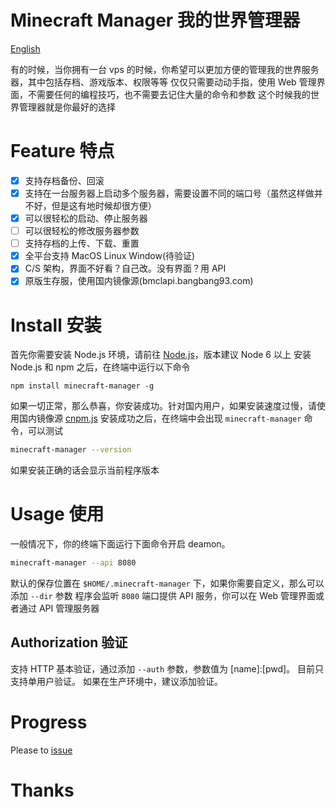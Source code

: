 # Minecraft Manager 我的世界管理器

[English](README.md)

有的时候，当你拥有一台 vps 的时候，你希望可以更加方便的管理我的世界服务器，其中包括存档、游戏版本、权限等等
仅仅只需要动动手指，使用 Web 管理界面，不需要任何的编程技巧，也不需要去记住大量的命令和参数
这个时候我的世界管理器就是你最好的选择

# Feature 特点

* [x] 支持存档备份、回滚
* [x] 支持在一台服务器上启动多个服务器，需要设置不同的端口号（虽然这样做并不好，但是这有地时候却很方便）
* [x] 可以很轻松的启动、停止服务器
* [ ] 可以很轻松的修改服务器参数
* [ ] 支持存档的上传、下载、重置
* [x] 全平台支持 MacOS Linux Window(待验证)
* [x] C/S 架构，界面不好看？自己改。没有界面？用 API
* [x] 原版生存服，使用国内镜像源(bmclapi.bangbang93.com)

# Install 安装

首先你需要安装 Node.js 环境，请前往 [Node.js](https://nodejs.org/en/download/current/)，版本建议 Node 6 以上
安装 Node.js 和 npm 之后，在终端中运行以下命令

```
npm install minecraft-manager -g
```

如果一切正常，那么恭喜，你安装成功。针对国内用户，如果安装速度过慢，请使用国内镜像源 [cnpm.js](https://cnpmjs.org/)
安装成功之后，在终端中会出现 `minecraft-manager` 命令，可以测试

```bash
minecraft-manager --version
```

如果安装正确的话会显示当前程序版本

# Usage 使用

一般情况下，你的终端下面运行下面命令开启 deamon。

```bash
minecraft-manager --api 8080
```

默认的保存位置在 `$HOME/.minecraft-manager` 下，如果你需要自定义，那么可以添加 `--dir` 参数
程序会监听 `8080` 端口提供 API 服务，你可以在 Web 管理界面或者通过 API 管理服务器

## Authorization 验证

支持 HTTP 基本验证，通过添加 `--auth` 参数，参数值为 [name]:[pwd]。
目前只支持单用户验证。
如果在生产环境中，建议添加验证。

# Progress

Please to [issue](https://github.com/XGHeaven/minecraft-manager/issues?q=is%3Aopen+is%3Aissue+label%3Aprogress)

# Thanks
